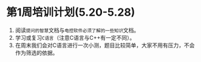 # 第1周培训计划(5.20-5.28)
1. 阅读`提问的智慧`文档与`电控软件必须了解的一些知识`文档。
2. 学习或复习`C语言`（注意C语言与C++有一定不同）。
3. 在周末我们会对C语言进行一次小测，题目比较简单，大家不用有压力，不会作为筛选的依据。
